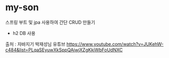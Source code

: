 # my-son
스프링 부트 및 jpa 사용하여 간단 CRUD 만들기
- h2 DB 사용


출처 : 자바지기 박재성님 유튜브
https://www.youtube.com/watch?v=JUKehW-c484&list=PLqaSEyuwXkSppQAjwjXZgKkjWbFoUdNXC

